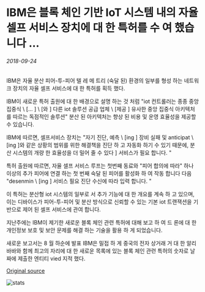 # IBM은 블록 체인 기반 IoT 시스템 내의 자율 셀프 서비스 장치에 대 한 특허를 수 여 했습니다 ...

###### 2018-09-24

IBM은 자율 분산 피어-투-피어 텔 레 메 트리 (숙달 된) 환경의 일부를 형성 하는 네트워크 장치의 자율 셀프 서비스에 대 한 특허를 획득 했다.

IBM이 새로운 특허 출원에 대 한 배경으로 설명 하는 것 처럼 "iot 컨트롤러는 종종 중앙 집중식 \ [... \] \ [와 \] 다른 iot 솔루션 공급 업체 \ [제공 \] 유사한 중앙 집중식 아키텍처를 따르는 독점적인 솔루션" 분산 된 아키텍처는 향상 된 비용 및 운영 효율성을 제공할 수 있습니다.

IBM에 따르면, 셀프서비스 장치는 "자기 진단, 예측 \ [ing \] 장비 실패 및 anticipat \ [ing \]와 같은 상황의 범위를 위한 해결책을 진단 하 고 자동화 하기 수 있기 때문에, 분산 시스템의 개량 한 효율성을 더 밀어 줄 수 있다 ] 서비스가 필요 합니다. "

특허 출원에 따르면, 자율 셀프 서비스 루프는 첫번째 동료와 "피어 합의에 따라" 하나 이상의 추가 피어에 연결 하는 첫 번째 숙달 된 피어를 활성화 하 여 작동 합니다 다음 "desenmin \ [ing \] 서비스 필요 진단 수신에 따라 입력 합니다. "

이 특허는 분산형 iot 시스템의 일부로 서 추가 기능에 대 한 개요를 계속 하 고 있으며,이는 디바이스가 피어-투-피어 및 분산 방식으로 신뢰할 수 있는 기본 iot 트랜잭션을 기반으로 제어 된 셀프 서비스에 관여 합니다.

지난주에는 IBM이 제기한 새로운 블록 체인 관련 특허에 대해 보고 하 여 드 론에 대 한 개인정보 보호 및 보안 문제를 해결 하는 기술을 활용 하 게 되었습니다.

새로운 보고서는 8 월 하순에 발표 IBM은 밀접 하 게 중국의 전자 상거래 거 대 한 알리바바와 함께 최고의 자리에 대 한 새로운 목록에 있는 블록 체인 관련 특허의 숫자로 날짜에 제출한 엔티티 vied 지적 했다.

[Original source](https://cointelegraph.com/news/ibm-awarded-patent-for-autonomous-self-servicing-devices-within-blockchain-based-iot-system)

![stats](https://c.statcounter.com/11760860/0/a89fa40b/1/ "stats")